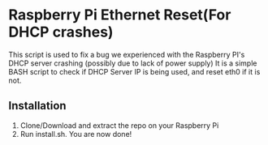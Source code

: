 # Raspberry Pi Ethernet Reset(For DHCP crashes)

This script is used to fix a bug we experienced with the Raspberry PI's DHCP server crashing (possibly due to lack of power supply)
It is a simple BASH script to check if DHCP Server IP is being used, and  reset eth0 if it is not.

## Installation

1. Clone/Download and extract the repo on your Raspberry Pi
2. Run install.sh. You are now done! 
